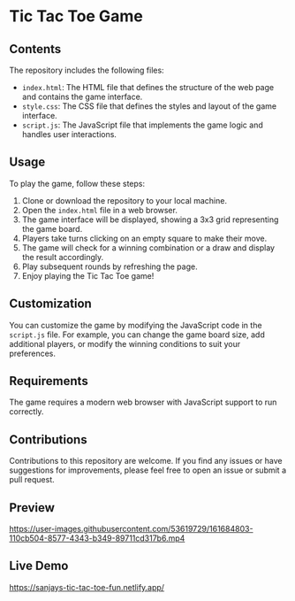# Tic Tac Toe Game

## Contents
The repository includes the following files:

- `index.html`: The HTML file that defines the structure of the web page and contains the game interface.
- `style.css`: The CSS file that defines the styles and layout of the game interface.
- `script.js`: The JavaScript file that implements the game logic and handles user interactions.

## Usage
To play the game, follow these steps:

1. Clone or download the repository to your local machine.
2. Open the `index.html` file in a web browser.
3. The game interface will be displayed, showing a 3x3 grid representing the game board.
4. Players take turns clicking on an empty square to make their move.
5. The game will check for a winning combination or a draw and display the result accordingly.
6. Play subsequent rounds by refreshing the page.
7. Enjoy playing the Tic Tac Toe game!

## Customization
You can customize the game by modifying the JavaScript code in the `script.js` file. For example, you can change the game board size, add additional players, or modify the winning conditions to suit your preferences.

## Requirements
The game requires a modern web browser with JavaScript support to run correctly.

## Contributions
Contributions to this repository are welcome. If you find any issues or have suggestions for improvements, please feel free to open an issue or submit a pull request.




## Preview




https://user-images.githubusercontent.com/53619729/161684803-110cb504-8577-4343-b349-89711cd317b6.mp4

## Live Demo

https://sanjays-tic-tac-toe-fun.netlify.app/
